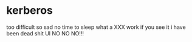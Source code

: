 # kerberos
too difficult
so sad
no time to sleep
what a XXX work
if you see it
i have been dead
shit UI
NO NO NO!!!
